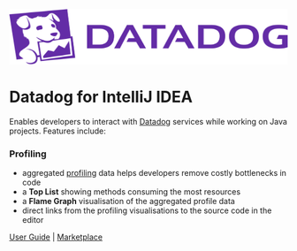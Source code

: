 <!-- https://docs.github.com/en/github/writing-on-github/getting-started-with-writing-and-formatting-on-github/basic-writing-and-formatting-syntax#specifying-the-theme-an-image-is-shown-to -->

<picture>
  <source media="(prefers-color-scheme: dark)" srcset=".github/images/dd_logo_h_white.svg?raw=true" width="100%" height="100" alt="Datadog Logo">
  <img src=".github/images/dd_logo_h_rgb.svg?raw=true" width="100%" height="100" alt="Datadog Logo">
</picture>

# Datadog for IntelliJ IDEA

Enables developers to interact with [Datadog](https://www.datadoghq.com/) services while working on Java projects. Features include:

### Profiling
- aggregated [profiling](https://docs.datadoghq.com/tracing/profiler/) data helps developers remove costly bottlenecks in code
- a **Top List** showing methods consuming the most resources
- a **Flame Graph** visualisation of the aggregated profile data
- direct links from the profiling visualisations to the source code in the editor

[User Guide](https://datadoghq.dev/datadog-intellij-plugin/) | [Marketplace](https://plugins.jetbrains.com/plugin/19495-datadog)
